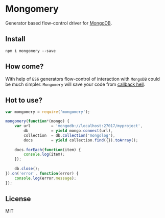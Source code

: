 Mongomery
=======

Generator based flow-control driver for [MongoDB](http://mongodb.org "MongoDB").

## Install

`npm i mongomery --save`

## How come?

With help of `ES6` generators flow-control of interaction with `MongoDB` could be much simpler.
`Mongomery` will save your code from [callback hell](http://callbackhell.com/ "Callback Hell").

## Hot to use?

```js
var mongomery = require('mongomery');

mongomery(function*(mongo) {
    var url         = 'mongodb://localhost:27017/myproject',
        db          = yield mongo.connect(url),
        collection  = db.collection('mongolog'),
        docs        = yield collection.find({}).toArray();
        
    docs.forEach(function(item) {
        console.log(item);
    });
    
    db.close();
}).on('error', function(error) {
    console.log(error.message);
});
```

## License

MIT

